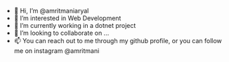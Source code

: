 - 👋 Hi, I’m @amritmaniaryal
- 👀 I’m interested in Web Development
- 🌱 I’m currently working in a dotnet project
- 💞️ I’m looking to collaborate on ...
- 📫 You can reach out to me through my github profile, or you can follow me on instagram @amritmani

<!---
amritmaniaryal/amritmaniaryal is a ✨ special ✨ repository because its `README.md` (this file) appears on your GitHub profile.
You can click the Preview link to take a look at your changes.
--->
